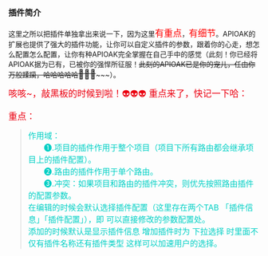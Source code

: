 ### 插件简介

这里之所以把插件单独拿出来说一下，因为这里<font size=4 color="red">有重点</font>，<font size=4 color="red">有细节</font>。APIOAK的扩展也提供了强大的插件功能，让你可以自定义插件的参数，跟着你的心走，想怎么配置怎么配置，让你有种APIOAK完全掌握在自己手中的感觉（此刻！你已经将APIOAK据为已有，已被你的强悍所征服！~~此刻的APIOAK已是你的宠儿，任由你万般蹂躏，哈哈哈哈哈<font size=4>**😬😬😬**</font>~~~\~~）。

<font color=#EB0011 size=4>咳咳~，敲黑板的时候到啦！👽👽👽 重点来了，快记一下哈：</font><br/>

<font color=#EB0011 size=4>重点：</font>

><font size=3 color=#01d0c5>作用域：<br/>
>&nbsp;&nbsp;&nbsp;&nbsp;&nbsp;&nbsp;&nbsp;❶.项目的插件作用于整个项目（项目下所有路由都会继承项目上的插件配置）。<br/>
>&nbsp;&nbsp;&nbsp;&nbsp;&nbsp;&nbsp;&nbsp;❷.路由的插件作用于单个路由。<br/>
>&nbsp;&nbsp;&nbsp;&nbsp;&nbsp;&nbsp;&nbsp;❸.冲突：如果项目和路由的插件冲突，则优先按照路由插件的配置参数。<br/>
>在编辑的时候会默认选择插件配置（这里存在两个TAB 「插件信息」「插件配置」），即 可以直接修改的参数配置处。<br/>
>添加的时候默认是显示插件信息 增加插件时为 下拉选择 时里面不仅有插件名称还有插件类型 这样可以加速用户的选择。</font>






